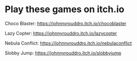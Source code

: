 Play these games on itch.io
=

Choco Blaster: https://johnnyrouddro.itch.io/chocoblaster

Lazy Copter: https://johnnyrouddro.itch.io/lazycopter

Nebula Conflict: https://johnnyrouddro.itch.io/nebulaconflict

Slobby Jump: https://johnnyrouddro.itch.io/slobbyjump
